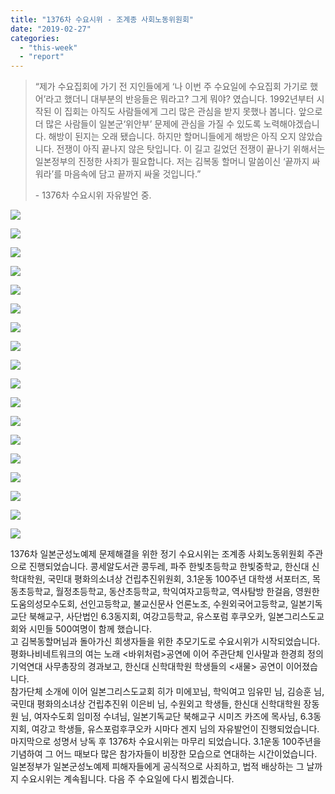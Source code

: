 ```yaml
---
title: "1376차 수요시위 - 조계종 사회노동위원회"
date: "2019-02-27"
categories: 
  - "this-week"
  - "report"
---
```


> “제가 수요집회에 가기 전 지인들에게 ‘나 이번 주 수요일에 수요집회 가기로 했어’라고 했더니 대부분의 반응들은 뭐라고? 그게 뭐야? 였습니다. 1992년부터 시작된 이 집회는 아직도 사람들에게 그리 많은 관심을 받지 못했나 봅니다. 앞으로 더 많은 사람들이 일본군‘위안부’ 문제에 관심을 가질 수 있도록 노력해야겠습니다. 해방이 된지는 오래 됐습니다. 하지만 할머니들에게 해방은 아직 오지 않았습니다. 전쟁이 아직 끝나지 않은 탓입니다. 이 길고 길었던 전쟁이 끝나기 위해서는 일본정부의 진정한 사죄가 필요합니다. 저는 김복동 할머니 말씀이신 ‘끝까지 싸워라’를 마음속에 담고 끝까지 싸울 것입니다.”
> 
> \- 1376차 수요시위 자유발언 중.

![](https://r2.womenandwar.net/2019/02/0-1024x683.jpg)

![](https://r2.womenandwar.net/2019/02/1-5-1024x680.jpg)

![](https://r2.womenandwar.net/2019/02/3-5-1024x680.jpg)

![](https://r2.womenandwar.net/2019/02/4-5-1024x680.jpg)

![](https://r2.womenandwar.net/2019/02/5-5-1024x680.jpg)

![](https://r2.womenandwar.net/2019/02/6-5-1024x680.jpg)

![](https://r2.womenandwar.net/2019/02/7-5-1024x680.jpg)

![](https://r2.womenandwar.net/2019/02/8-5-1024x680.jpg)

![](https://r2.womenandwar.net/2019/02/9-3-1024x680.jpg)

![](https://r2.womenandwar.net/2019/02/10-3-1024x680.jpg)

![](https://r2.womenandwar.net/2019/02/11-3-1024x680.jpg)

![](https://r2.womenandwar.net/2019/02/12-3-1024x680.jpg)

![](https://r2.womenandwar.net/2019/02/13-2-1024x680.jpg)

![](https://r2.womenandwar.net/2019/02/14-1-1024x680.jpg)

![](https://r2.womenandwar.net/2019/02/15-1-1024x680.jpg)

![](https://r2.womenandwar.net/2019/02/16-1-1024x680.jpg)

![](https://r2.womenandwar.net/2019/02/17-1-1024x680.jpg)

![](https://r2.womenandwar.net/2019/02/18-1024x680.jpg)

1376차 일본군성노예제 문제해결을 위한 정기 수요시위는 조계종 사회노동위원회 주관으로 진행되었습니다. 콩세알도서관 콩두레, 파주 한빛초등학교 한빛중학교, 한신대 신학대학원, 국민대 평화의소녀상 건립추진위원회, 3.1운동 100주년 대학생 서포터즈, 목동초등학교, 월정초등학교, 동산초등학교, 학익여자고등학교, 역사탐방 한걸음, 영원한도움의성모수도회, 선인고등학교, 불교신문사 언론노조, 수원외국어고등학교, 일본기독교단 북해교구, 사단법인 6.3동지회, 여강고등학교, 유스포럼 후쿠오카, 일본그리스도교회와 시민들 500여명이 함께 했습니다.  
고 김복동할머님과 돌아가신 희생자들을 위한 추모기도로 수요시위가 시작되었습니다. 평화나비네트워크의 여는 노래 <바위처럼>공연에 이어 주관단체 인사말과 한경희 정의기억연대 사무총장의 경과보고, 한신대 신학대학원 학생들의 <새물> 공연이 이어졌습니다.  
참가단체 소개에 이어 일본그리스도교회 히가 미에꼬님, 학익여고 임유민 님, 김승훈 님, 국민대 평화의소녀상 건립추진위 이은비 님, 수원외고 학생들, 한신대 신학대학원 장동원 님, 여자수도회 임미정 수녀님, 일본기독교단 북해교구 시미즈 카즈에 목사님, 6.3동지회, 여강고 학생들, 유스포럼후쿠오카 시마다 겐지 님의 자유발언이 진행되었습니다.  
마지막으로 성명서 낭독 후 1376차 수요시위는 마무리 되었습니다. 3.1운동 100주년을 기념하여 그 어느 때보다 많은 참가자들이 비장한 모습으로 연대하는 시간이었습니다. 일본정부가 일본군성노예제 피해자들에게 공식적으로 사죄하고, 법적 배상하는 그 날까지 수요시위는 계속됩니다. 다음 주 수요일에 다시 뵙겠습니다.
